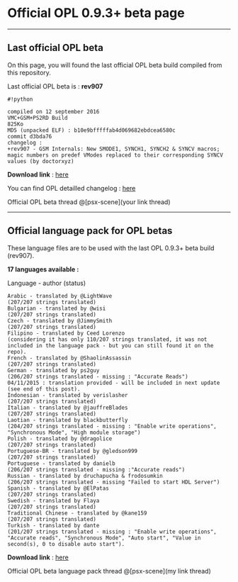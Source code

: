 # Official OPL 0.9.3+ beta page # 

______________________________________________________________________________________________________________

## Last official OPL beta ##


On this page, you will found the last official OPL beta build compiled from this repository.

Last official OPL beta is : **rev907**


```
#!python

compiled on 12 september 2016 
VMC+GSM+PS2RD Build
825Ko
MD5 (unpacked ELF) : b10e9bfffffab4d069682ebdcea6580c
commit d3bda76
changelog :
+rev907 - GSM Internals: New SMODE1, SYNCH1, SYNCH2 & SYNCV macros; magic numbers on predef VModes replaced to their corresponding SYNCV values (by doctorxyz) 
```
 

**Download link** : [here](https://bitbucket.org/ShaolinAssassin/popstarter-documentation-stuff/downloads/lang_French.lng)

You can find OPL detailled changelog : [here](https://bitbucket.org/ifcaro/open-ps2-loader/src/d3bda76a35e3d0fc22377df94d19874ba62615bc/DETAILED_CHANGELOG?at=default&fileviewer=file-view-default)

Official OPL beta thread @[psx-scene](your link thread)

______________________________________________________________________________________________________________

## Official language pack for OPL betas ##

These language files are to be used with the last OPL 0.9.3+ beta build (rev907). 

**17 languages available :**

Language - author (status)

    Arabic - translated by @LightWave
    (207/207 strings translated)
    Bulgarian - translated by @wisi
    (207/207 strings translated)
    Czech - translated by @JimmySmith
    (207/207 strings translated)
    Filipino - translated by Ceed Lorenzo
    (considering it has only 110/207 strings translated, it was not included in the language pack - but you can still found it on the repo).
    French - translated by @ShaolinAssassin
    (207/207 strings translated)
    German - translated by ps2guy
    (206/207 strings translated - missing : "Accurate Reads")
    04/11/2015 : translation provided - will be included in next update (see end of this post).
    Indonesian - translated by verislasher
    (207/207 strings translated)
    Italian - translated by @jauffreBlades
    (207/207 strings translated)
    Laotian - translated by blackbutterfly
    (204/207 strings translated - missing : "Enable write operations", "Synchronous Mode", "High module storage")
    Polish - translated by @dragolice
    (207/207 strings translated)
    Portuguese-BR - translated by @gledson999
    (207/207 strings translated)
    Portuguese - translated by danielb
    (206/207 strings translated - missing :"Accurate reads")
    Russian - translated by druchapucha & frodosumkin
    (206/207 strings translated - missing "Failed to start HDL Server")
    Spanish - translated by @ElPatas
    (207/207 strings translated)
    Swedish - translated by Flaya
    (207/207 strings translated)
    Traditional Chinese - translated by @kane159
    (207/207 strings translated)
    Turkish - translated by dante
    (201/207 strings translated - missing : "Enable write operations", "Accurate reads", "Synchronous Mode", "Auto start", "Value in second(s), 0 to disable auto start"). 

**Download link** : [here](https://bitbucket.org/ShaolinAssassin/popstarter-documentation-stuff/downloads/lang_French.lng)

Official OPL beta language pack thread @[psx-scene](my link thread)